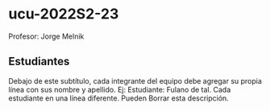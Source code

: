 # ucu-2022S2-23
Profesor: Jorge Melnik  
## Estudiantes  
Debajo de este subtítulo, cada integrante del equipo debe agregar su propia línea con sus nombre y apellido. Ej: Estudiante: Fulano de tal. Cada estudiante en una línea diferente. Pueden Borrar esta descripción.
